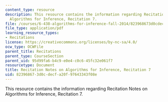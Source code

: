 ```yaml
---
content_type: resource
description: This resource contains the information regarding Recitation Notes on
  Algorithms for Inference, Recitation 7.
file: /courses/6-438-algorithms-for-inference-fall-2014/823968673d0cdecfa20f97643343f08e_MIT6_438F14_rec7.pdf
file_type: application/pdf
learning_resource_types:
- Recitations
license: https://creativecommons.org/licenses/by-nc-sa/4.0/
ocw_type: OCWFile
parent_title: Recitations
parent_type: CourseSection
parent_uid: 95d99fa6-b4c9-e0e4-c0c6-45fc32e061f7
resourcetype: Document
title: Recitation Notes on Algorithms for Inference, Recitation 7
uid: 82396867-3d0c-decf-a20f-97643343f08e
---
```

This resource contains the information regarding Recitation Notes on Algorithms for Inference, Recitation 7.